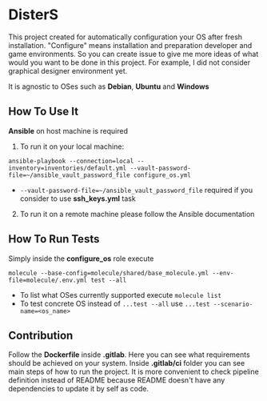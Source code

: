# DisterS
This project created for automatically configuration your OS after fresh installation. "Configure" means installation and preparation developer
and game environments. So you can create issue to give me more ideas of what would you want to be done in this project.
For example, I did not consider graphical designer environment yet.

It is agnostic to OSes such as **Debian**, **Ubuntu** and **Windows**

## How To Use It
**Ansible** on host machine is required

1.  To run it on your local machine:

`ansible-playbook --connection=local --inventory=inventories/default.yml --vault-password-file=~/ansible_vault_password_file configure_os.yml`

-   `--vault-password-file=~/ansible_vault_password_file` required if you consider to use **ssh_keys.yml** task

2.  To run it on a remote machine please follow the Ansible documentation

## How To Run Tests
Simply inside the **configure_os** role execute

`molecule --base-config=molecule/shared/base_molecule.yml --env-file=molecule/.env.yml test --all`

-   To list what OSes currently supported execute `molecule list`
-   To test concrete OS instead of `...test --all` use `...test --scenario-name=<os_name>`

## Contribution
Follow the **Dockerfile** inside **.gitlab**. Here you can see what requirements should be achieved on your system.
Inside **.gitlab/ci** folder you can see main steps of how to run the project. It is more convenient to check pipeline definition
instead of README because README doesn't have any dependencies to update it by self as code.
